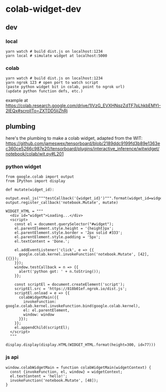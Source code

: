 # colab-widget-dev

## dev
### local
```
yarn watch # build dist.js on localhost:1234
yarn local # simulate widget at localhost:5000
```

### colab
```
yarn watch # build dist.js on localhost:1234
yarn ngrok 123 # open port to watch script
(paste python widget bit in colab, point to ngrok url)
(update python function defs, etc.)
```

example at https://colab.research.google.com/drive/1IVzG_EVXHNqzZdTF7pLhkbEMYI-2IEQx#scrollTo=ZXTDD5IiZhRj


## plumbing
here's the plumbing to make a colab widget, adapted from the WIT:
https://github.com/jameswex/tensorboard/blob/2189ddc9199fd3b89e1363ec360ce5266c987e20/tensorboard/plugins/interactive_inference/witwidget/notebook/colab/wit.py#L201

### python widget
```
from google.colab import output
from IPython import display

def mutate(widget_id):
  output.eval_js("""testCallback('{widget_id}')""".format(widget_id=widget_id))
output.register_callback('notebook.Mutate', mutate)

WIDGET_HTML = """
  <div id="widget">Loading...</div>
  <script>
    const el = document.querySelector("#widget");
    el.parentElement.style.height = '{height}px';
    el.parentElement.style.border = '2px solid #333';
    el.parentElement.style.padding = '5px';
    el.textContent = 'Done.';

    el.addEventListener('click', e => {{
      google.colab.kernel.invokeFunction('notebook.Mutate', [42], {{}});
    }});
    window.testCallback = n => {{
      alert('python got: ' + n.toString());
    }};

    const scriptEl = document.createElement('script');
    scriptEl.src = 'https://818b01ef.ngrok.io/dist.js';
    scriptEl.onload = e => {{
      colabWidgetMain({{
        invokeFunction: google.colab.kernel.invokeFunction.bind(google.colab.kernel),
        el: el.parentElement,
        window: window
      }});
    }};
    el.appendChild(scriptEl);
  </script>
  """

display.display(display.HTML(WIDGET_HTML.format(height=300, id=77)))
```

### js api
```
window.colabWidgetMain = function colabWidgetMain(widgetContext) {
  const {invokeFunction, el, window} = widgetContext;
  el.textContent = 'hello!';
  invokeFunction('notebook.Mutate', [48]);
}
```